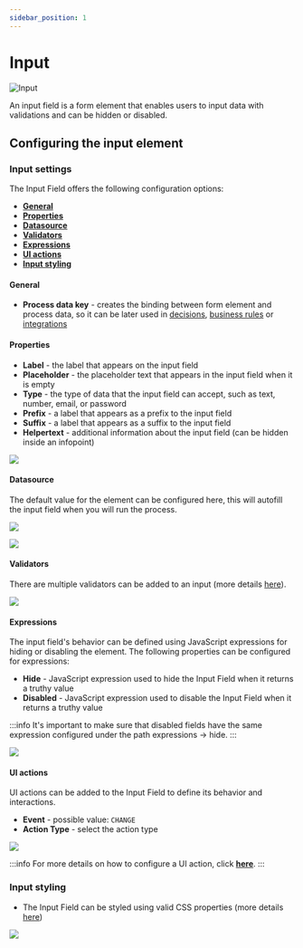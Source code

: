 ```yaml
---
sidebar_position: 1
---
```


# Input

![Input](https://s3.eu-west-1.amazonaws.com/docx.flowx.ai/3.1/input_form_field.png)

An input field is a form element that enables users to input data with validations and can be hidden or disabled.

## Configuring the input element

### Input settings

The Input Field offers the following configuration options:

- [**General**](#general)
- [**Properties**](#properties)
- [**Datasource**](#datasource)
- [**Validators**](#validators)
- [**Expressions**](#expressions)
- [**UI actions**](#ui-actions)
- [**Input styling**](#input-styling)

#### General
   
* **Process data key** - creates the binding between form element and process data, so it can be later used in [decisions](../../../node/exclusive-gateway-node.md), [business rules](../../../actions/business-rule-action/business-rule-action.md) or [integrations](../../../node/message-send-received-task-node.md#from-integration)

#### Properties

* **Label** - the label that appears on the input field
* **Placeholder** - the placeholder text that appears in the input field when it is empty
* **Type** - the type of data that the input field can accept, such as text, number, email, or password
* **Prefix** - a label that appears as a prefix to the input field
* **Suffix** - a label that appears as a suffix to the input field
* **Helpertext** - additional information about the input field (can be hidden inside an infopoint)

![](https://s3.eu-west-1.amazonaws.com/docx.flowx.ai/3.1/input_props.png)

#### Datasource

The default value for the element can be configured here, this will autofill the input field when you will run the process.

![](https://s3.eu-west-1.amazonaws.com/docx.flowx.ai/3.1/input_datasource1.png)

![](https://s3.eu-west-1.amazonaws.com/docx.flowx.ai/3.1/input_datasource.png)

#### Validators

There are multiple validators can be added to an input (more details [here](../../validators.md)).

![](https://s3.eu-west-1.amazonaws.com/docx.flowx.ai/3.1/input_validators.png)

#### Expressions  

The input field's behavior can be defined using JavaScript expressions for hiding or disabling the element. The following properties can be configured for expressions:
   
* **Hide** - JavaScript expression used to hide the Input Field when it returns a truthy value
* **Disabled** - JavaScript expression used to disable the Input Field when it returns a truthy value

:::info
It's important to make sure that disabled fields have the same expression configured under the path expressions → hide.
:::

![](https://s3.eu-west-1.amazonaws.com/docx.flowx.ai/3.1/input_expressions.png)

#### UI actions

UI actions can be added to the Input Field to define its behavior and interactions.

* **Event** - possible value: `CHANGE`
* **Action Type** - select the action type

![](https://s3.eu-west-1.amazonaws.com/docx.flowx.ai/3.1/input_ui_actions.gif)

:::info
For more details on how to configure a UI action, click [**here**](../../ui-actions).
:::

### Input styling

* The Input Field can be styled using valid CSS properties (more details [here](../../#styling))

![](https://s3.eu-west-1.amazonaws.com/docx.flowx.ai/3.1/input_form_field_styling.gif)

